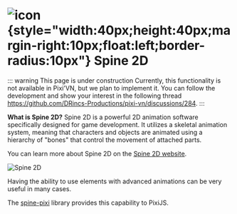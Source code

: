 # ![icon](/spine.svg){style="width:40px;height:40px;margin-right:10px;float:left;border-radius:10px"} Spine 2D

::: warning This page is under construction
Currently, this functionality is not available in Pixi'VN, but we plan to implement it. You can follow the development and show your interest in the following thread <https://github.com/DRincs-Productions/pixi-vn/discussions/284>.
:::

**What is Spine 2D?** Spine 2D is a powerful 2D animation software specifically designed for game development. It utilizes a skeletal animation system, meaning that characters and objects are animated using a hierarchy of "bones" that control the movement of attached parts.

You can learn more about Spine 2D on the [Spine 2D website](https://it.esotericsoftware.com/).

![Spine 2D](https://mir-s3-cdn-cf.behance.net/project_modules/max_1200/de2430104264375.5f5f7f7bc8f90.gif)

Having the ability to use elements with advanced animations can be very useful in many cases.

The [spine-pixi](https://it.esotericsoftware.com/spine-pixi) library provides this capability to PixiJS.
